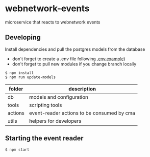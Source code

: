 # webnetwork-events
microservice that reacts to webnetwork events

## Developing
Install dependencies and pull the postgres models from the database 
- don't forget to create a .env file following [.env.example](./.env.example))
- don't forget to pull new modules if you change branch locally


```shell
$ npm install
$ npm run update-models
```

| folder  | description                                |
|---------|--------------------------------------------|
| db      | models and configuration                   |
| tools   | scripting tools                            |
| actions | event-reader actions to be consumed by cma |
| utils   | helpers for developers                     |

## Starting the event reader
```shell
$ npm start
```